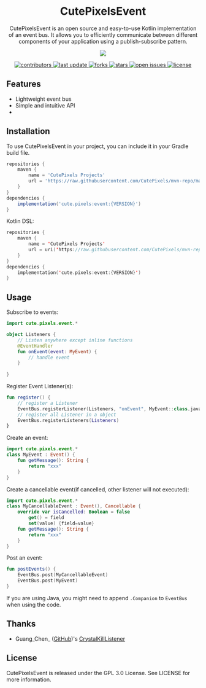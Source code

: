 <div align="center">
<h1>CutePixelsEvent</h1>


<p>CutePixelsEvent is an open source and easy-to-use Kotlin implementation of an event bus. It allows you to efficiently communicate between different components of your application using a publish-subscribe pattern.</p>

<p>
  <a href="https://github.com/CutePixels/CutePixelsEvent/blob/main/README-cn.md">
<img src="https://img.shields.io/badge/Documents-%E4%B8%AD%E6%96%87-blue" />
  </a>
</p>

<p>
  <a href="https://github.com/CutePixels/CutePixelsEvent/graphs/contributors">
    <img src="https://img.shields.io/github/contributors/CutePixels/CutePixelsEvent" alt="contributors" />
  </a>
  <a href="">
    <img src="https://img.shields.io/github/last-commit/CutePixels/CutePixelsEvent" alt="last update" />
  </a>
  <a href="https://github.com/CutePixels/CutePixelsEvent/network/members">
    <img src="https://img.shields.io/github/forks/CutePixels/CutePixelsEvent" alt="forks" />
  </a>
  <a href="https://github.com/CutePixels/CutePixelsEvent/stargazers">
    <img src="https://img.shields.io/github/stars/CutePixels/CutePixelsEvent" alt="stars" />
  </a>
  <a href="https://github.com/CutePixels/CutePixelsEvent/issues/">
    <img src="https://img.shields.io/github/issues/CutePixels/CutePixelsEvent" alt="open issues" />
  </a>
  <a href="https://github.com/CutePixels/CutePixelsEvente/blob/master/LICENSE">
    <img src="https://img.shields.io/github/license/CutePixels/CutePixelsEvent.svg" alt="license" />
  </a>
</p>
</div>

## Features
- Lightweight event bus
- Simple and intuitive API
- 
## Installation
To use CutePixelsEvent in your project, you can include it in your Gradle build file.

```groovy
repositories {
    maven {
        name = 'CutePixels Projects'
        url = 'https://raw.githubusercontent.com/CutePixels/mvn-repo/main'
    }
}
dependencies {
    implementation('cute.pixels:event:{VERSION}')
}
```
Kotlin DSL:

```kotlin
repositories {
    maven {
        name = 'CutePixels Projects'
        url = uri('https://raw.githubusercontent.com/CutePixels/mvn-repo/main')
    }
}
dependencies {
    implementation('cute.pixels:event:{VERSION}')
}
```

## Usage
Subscribe to events:

```kotlin
import cute.pixels.event.*

object Listeners {
    // Listen anywhere except inline functions
    @EventHandler
    fun onEvent(event: MyEvent) {
        // handle event
    }
    
}
```
Register Event Listener(s):

```kotlin
fun register() {
    // register a Listener
    EventBus.registerListener(Listeners, "onEvent", MyEvent::class.java)
    // register all Listener in a object
    EventBus.registerListeners(Listeners)
}
```
Create an event:

```kotlin
import cute.pixels.event.*
class MyEvent : Event() {
    fun getMessage(): String {
        return "xxx"
    }
}
```
Create a cancellable event(if cancelled, other listener will not executed):

```kotlin
import cute.pixels.event.*
class MyCancellableEvent : Event(), Cancellable {
    override var isCancelled: Boolean = false
        get() = field
        set(value) {field=value}
    fun getMessage(): String {
        return "xxx"
    }
}
```
Post an event:

```kotlin
fun postEvents() {
    EventBus.post(MyCancellableEvent)
    EventBus.post(MyEvent)
}
```

If you are using Java, you might need to append `.Companion` to `EventBus` when using the code.



## Thanks
- Guang_Chen_ ([GitHub](https://github.com/GuangChen2333))'s [CrystalKillListener](https://github.com/GuangChen2333/CrystalKillListener)

## License
CutePixelsEvent is released under the GPL 3.0 License. See LICENSE for more information.
